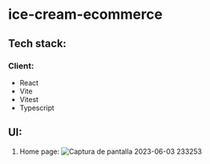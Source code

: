 # ice-cream-ecommerce
## Tech stack:

### Client:
 - React
 - Vite
 - Vitest
 - Typescript

## UI:
1. Home page:
![Captura de pantalla 2023-06-03 233253](https://github.com/andresvpineros/ice-cream-ecommerce/assets/72895441/f8e62077-0354-4f91-b90a-12e5a5a4f9b2)

